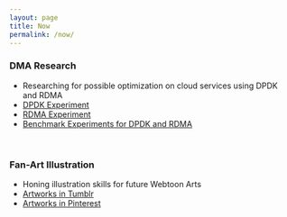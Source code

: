 ```yaml
---
layout: page
title: Now
permalink: /now/
---
```


### DMA Research
- Researching for possible optimization on cloud services using DPDK and RDMA
- [DPDK Experiment](https://github.com/SungHoHong2/DPDK-Experiment)
- [RDMA Experiment](https://github.com/SungHoHong2/RDMA-Experiment)
- [Benchmark Experiments for DPDK and RDMA](https://github.com/SungHoHong2/DPDK-RDMA-PERF)

<br>

### Fan-Art Illustration
- Honing illustration skills for future Webtoon Arts
- [Artworks in Tumblr](https://www.tumblr.com/blog/objective-art)
- [Artworks in Pinterest](https://www.pinterest.co.kr/maverickjin88/)
